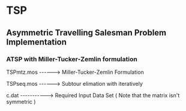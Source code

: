 # TSP
## Asymmetric Travelling Salesman Problem Implementation

### ATSP with Miller-Tucker-Zemlin formulation 


TSPmtz.mos ------> Miller-Tucker-Zemlin Formulation

TSPseq.mos ------> Subtour elimation with iteratively

c.dat -----------> Required Input Data Set ( Note that the matrix isn't symmetric )
